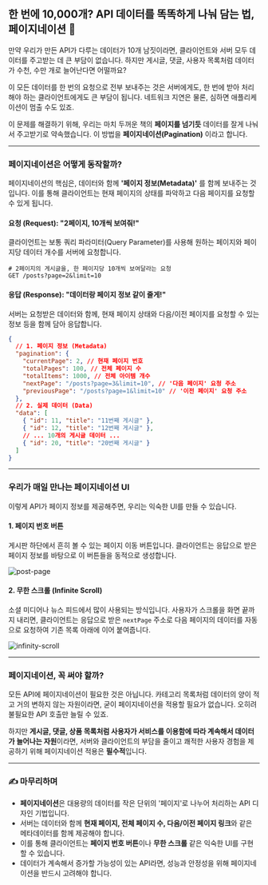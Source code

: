 ## 한 번에 10,000개? API 데이터를 똑똑하게 나눠 담는 법, 페이지네이션 📖

만약 우리가 만든 API가 다루는 데이터가 10개 남짓이라면, 클라이언트와 서버 모두 데이터를 주고받는 데 큰 부담이 없습니다. 하지만 게시글, 댓글, 사용자 목록처럼 데이터가 수천, 수만 개로 늘어난다면 어떨까요?

이 모든 데이터를 한 번의 요청으로 전부 보내주는 것은 서버에게도, 한 번에 받아 처리해야 하는 클라이언트에게도 큰 부담이 됩니다. 네트워크 지연은 물론, 심하면 애플리케이션이 멈출 수도 있죠.

이 문제를 해결하기 위해, 우리는 마치 두꺼운 책의 **페이지를 넘기듯** 데이터를 잘게 나눠서 주고받기로 약속했습니다. 이 방법을 **페이지네이션(Pagination)** 이라고 합니다.

---

### 페이지네이션은 어떻게 동작할까?

페이지네이션의 핵심은, 데이터와 함께 **'페이지 정보(Metadata)'** 를 함께 보내주는 것입니다. 이를 통해 클라이언트는 현재 페이지의 상태를 파악하고 다음 페이지를 요청할 수 있게 됩니다.

#### **요청 (Request): "2페이지, 10개씩 보여줘\!"**

클라이언트는 보통 쿼리 파라미터(Query Parameter)를 사용해 원하는 페이지와 페이지당 데이터 개수를 서버에 요청합니다.

```http
# 2페이지의 게시글을, 한 페이지당 10개씩 보여달라는 요청
GET /posts?page=2&limit=10
```

#### **응답 (Response): "데이터랑 페이지 정보 같이 줄게\!"**

서버는 요청받은 데이터와 함께, 현재 페이지 상태와 다음/이전 페이지를 요청할 수 있는 정보 등을 함께 담아 응답합니다.

```json
{
  // 1. 페이지 정보 (Metadata)
  "pagination": {
    "currentPage": 2, // 현재 페이지 번호
    "totalPages": 100, // 전체 페이지 수
    "totalItems": 1000, // 전체 아이템 개수
    "nextPage": "/posts?page=3&limit=10", // '다음 페이지' 요청 주소
    "previousPage": "/posts?page=1&limit=10" // '이전 페이지' 요청 주소
  },
  // 2. 실제 데이터 (Data)
  "data": [
    { "id": 11, "title": "11번째 게시글" },
    { "id": 12, "title": "12번째 게시글" },
    // ... 10개의 게시글 데이터 ...
    { "id": 20, "title": "20번째 게시글" }
  ]
}
```

---

### 우리가 매일 만나는 페이지네이션 UI

이렇게 API가 페이지 정보를 제공해주면, 우리는 익숙한 UI를 만들 수 있습니다.

#### **1. 페이지 번호 버튼**

게시판 하단에서 흔히 볼 수 있는 페이지 이동 버튼입니다. 클라이언트는 응답으로 받은 페이지 정보를 바탕으로 이 버튼들을 동적으로 생성합니다.

![post-page](../image/post-page.png)

#### **2. 무한 스크롤 (Infinite Scroll)**

소셜 미디어나 뉴스 피드에서 많이 사용되는 방식입니다. 사용자가 스크롤을 화면 끝까지 내리면, 클라이언트는 응답으로 받은 `nextPage` 주소로 다음 페이지의 데이터를 자동으로 요청하여 기존 목록 아래에 이어 붙여줍니다.

![infinity-scroll](../image/infinity-scroll.png)

---

### 페이지네이션, 꼭 써야 할까?

모든 API에 페이지네이션이 필요한 것은 아닙니다. 카테고리 목록처럼 데이터의 양이 적고 거의 변하지 않는 자원이라면, 굳이 페이지네이션을 적용할 필요가 없습니다. 오히려 불필요한 API 호출만 늘릴 수 있죠.

하지만 **게시글, 댓글, 상품 목록처럼 사용자가 서비스를 이용함에 따라 계속해서 데이터가 늘어나는 자원**이라면, 서버와 클라이언트의 부담을 줄이고 쾌적한 사용자 경험을 제공하기 위해 페이지네이션 적용은 **필수적**입니다.

---

### ✍️ 마무리하며

- **페이지네이션**은 대용량의 데이터를 작은 단위의 '페이지'로 나누어 처리하는 API 디자인 기법입니다.
- 서버는 데이터와 함께 **현재 페이지, 전체 페이지 수, 다음/이전 페이지 링크**와 같은 메타데이터를 함께 제공해야 합니다.
- 이를 통해 클라이언트는 **페이지 번호 버튼**이나 **무한 스크롤** 같은 익숙한 UI를 구현할 수 있습니다.
- 데이터가 계속해서 증가할 가능성이 있는 API라면, 성능과 안정성을 위해 페이지네이션을 반드시 고려해야 합니다.
